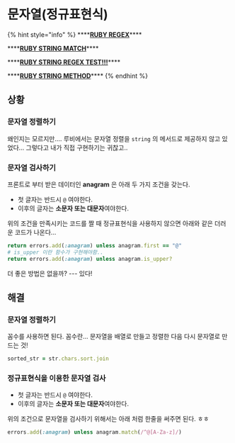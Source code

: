 # 문자열\(정규표현식\)

{% hint style="info" %}
\*\*\*\*[**RUBY REGEX**](https://www.rubyguides.com/2015/06/ruby-regex/)\*\*\*\*

\*\*\*\*[**RUBY STRING MATCH**](https://ruby-doc.org/core-2.5.1/Regexp.html)\*\*\*\*

\*\*\*\*[**RUBY STRING REGEX TEST!!!**](https://regexr.com/3bfsi)\*\*\*\*

\*\*\*\*[**RUBY STRING METHOD**](https://www.shortcutfoo.com/app/dojos/ruby-strings/cheatsheet)\*\*\*\*
{% endhint %}

## 상황

### 문자열 정렬하기

왜인지는 모르지만.... 루비에서는 문자열 정렬을 `string` 의 메서드로 제공하지 않고 있었다... 그렇다고 내가 직접 구현하기는 귀찮고..

### 문자열 검사하기

프론트로 부터 받은 데이터인 **anagram** 은 아래 두 가지 조건을 갖는다.

* 첫 글자는 반드시 `@` 여야한다.
* 이후의 글자는 **소문자 또는 대문자**여야한다.

위의 조건을 만족시키는 코드를 짤 때 정규표현식을 사용하지 않으면 아래와 같은 더러운 코드가 나온다...

```ruby
return errors.add(:anagram) unless anagram.first == "@"
# is_upper 이란 함수가 구현해야함..
return errors.add(:anagram) unless anagram.is_upper?
```

더 좋은 방법은 없을까? --- 있다!

## 해결

### 문자열 정렬하기

꼼수를 사용하면 된다. 꼼수란... 문자열을 배열로 만들고 정렬한 다음 다시 문자열로 만드는 것!

```ruby
sorted_str = str.chars.sort.join
```

### 정규표현식을 이용한 문자열 검사

* 첫 글자는 반드시 `@` 여야한다.
* 이후의 글자는 **소문자 또는 대문자**여야한다.

위의 조건으로 문자열을 검사하기 위해서는 아래 처럼 한줄을 써주면 된다. ㅎㅎ

```ruby
errors.add(:anagram) unless anagram.match(/^@[A-Za-z]/)
```

